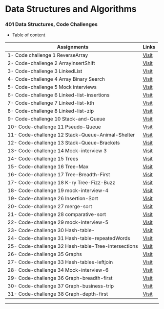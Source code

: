 # Data Structures and Algorithms

### 401 Data Structures, Code Challenges

- Table of content

| Assignments        | Links           |
|    ---             |      ---        |
|1- Code challenge 1 ReverseArray   |      [Visit](https://github.com/Haznto/data-structures-and-algorithms/blob/main/javascript/code-challenge-1-array-reverse/README.md)     |
|2- Code-challenge 2 ArrayInsertShift   |      [Visit](https://github.com/Haznto/data-structures-and-algorithms/blob/main/javascript/code-challenge-2-array-insert-shift/README.md)     |
|3- Code-challenge 3 LinkedList   |      [Visit](https://github.com/Haznto/data-structures-and-algorithms/blob/main/javascript/code-challenge-3-linked-list/README.md)     |
|4- Code-challenge 4 Array Binary Search   |      [Visit](https://github.com/Haznto/data-structures-and-algorithms/blob/main/javascript/code-challenge-4-array-binary-search/README.md)     |
|5- Code-challenge 5 Mock interviews   |      [Visit](https://github.com/Haznto/data-structures-and-algorithms/blob/main/javascript/code-challenge-5-mock-interviews/README.md)     |
|6- Code-challenge 6 Linked-list-insertions   |      [Visit](https://github.com/Haznto/data-structures-and-algorithms/blob/main/javascript/code-challenge-6-linked-list-insertions/README.md)     |
|7- Code-challenge 7 Linked-list-kth   |      [Visit](https://github.com/Haznto/data-structures-and-algorithms/blob/main/javascript/code-challenge-7-linked-list-kth/README.md)     |
|8- Code-challenge 8 Linked-list-zip   |      [Visit](https://github.com/Haznto/data-structures-and-algorithms/blob/main/javascript/code-challenge-8-linked-list-zip/README.md)     |
|9- Code-challenge 10 Stack-and-Queue   |      [Visit](https://github.com/Haznto/data-structures-and-algorithms/blob/main/javascript/code-challenge-10-stack-and-queue/README.md)     |
|10- Code-challenge 11 Pseudo-Queue   |      [Visit](https://github.com/Haznto/data-structures-and-algorithms/blob/main/javascript/code-challenge-11-stack-queue-pseudo/README.md)     |
|11- Code-challenge 12 Stack-Queue-Animal-Shelter   |      [Visit](https://github.com/Haznto/data-structures-and-algorithms/blob/main/javascript/code-challenge-12-stack-queue-animal-shelter/README.md)     |
|12- Code-challenge 13 Stack-Queue-Brackets   |      [Visit](https://github.com/Haznto/data-structures-and-algorithms/blob/main/javascript/code-challenge-13-stack-queue-brackets/README.md)     |
|13- Code-challenge 14 Mock-interview 3   |      [Visit](https://github.com/Haznto/data-structures-and-algorithms/blob/main/javascript/code-challenge-14-mock-interview3/README.md)     |
|14- Code-challenge 15 Trees   |      [Visit](https://github.com/Haznto/data-structures-and-algorithms/blob/main/javascript/code-challenge-15-trees/README.md)     |
|15- Code-challenge 16 Tree-Max   |      [Visit](https://github.com/Haznto/data-structures-and-algorithms/blob/main/javascript/code-challenge-16-tree-max/README.md)     |
|16- Code-challenge 17 Tree-Breadth-First   |      [Visit](https://github.com/Haznto/data-structures-and-algorithms/blob/main/javascript/code-challenge-17-tree-breadth-first/README.md)     |
|17- Code-challenge 18 K-ry Tree-Fizz-Buzz   |      [Visit](https://github.com/Haznto/data-structures-and-algorithms/blob/main/javascript/code-challenge-18-tree-fizz-buzz/README.md)     |
|18- Code-challenge 19 mock-interview-4   |      [Visit](https://github.com/Haznto/data-structures-and-algorithms/blob/main/javascript/code-challenge-19-mock-interview-4/README.md)     |
|19- Code-challenge 26 Insertion-Sort   |      [Visit](https://github.com/Haznto/data-structures-and-algorithms/blob/main/javascript/code-challenge-26-Insertion-Sort/README.md)     |
|20- Code-challenge 27 merge-sort   |      [Visit](https://github.com/Haznto/data-structures-and-algorithms/blob/main/javascript/code-challenge-27-merge-sort/README.md)     |
|21- Code-challenge 28 comparative-sort   |      [Visit](https://github.com/Haznto/data-structures-and-algorithms/blob/main/javascript/code-challenge-28-sorting-comparisons/README.md)     |
|22- Code-challenge 29 mock-interview-5   |      [Visit](https://github.com/Haznto/data-structures-and-algorithms/blob/main/javascript/code-challenge-29-mock-interview-5/README.md)     |
|23- Code-challenge 30 Hash-table-  |      [Visit](https://github.com/Haznto/data-structures-and-algorithms/blob/main/javascript/code-challenge-30-hashtables/README.md)     |
|24- Code-challenge 31 Hash-table-repeatedWords  |      [Visit](https://github.com/Haznto/data-structures-and-algorithms/blob/main/javascript/code-challenge-31-hashtables-repeated-word/README.md)     |
|25- Code-challenge 32 Hash-table-Tree-intersections  |      [Visit](https://github.com/Haznto/data-structures-and-algorithms/blob/main/javascript/code-challenge-32-tree-intersections/README.md)     |
|26- Code-challenge 35 Graphs  |      [Visit](https://github.com/Haznto/data-structures-and-algorithms/blob/main/javascript/code-challenge-35-graphs/README.md)     |
|27- Code-challenge 33 Hash-tables-leftjoin  |      [Visit](https://github.com/Haznto/data-structures-and-algorithms/blob/main/javascript/code-challenge-33-hashmap-left-join/README.md)     |
|28- Code-challenge 34 Mock-interview-6  |      [Visit](https://github.com/Haznto/data-structures-and-algorithms/blob/main/javascript/code-challenge-34-mock-interview-6/README.md)     |
|29- Code-challenge 36 Graph-breadth-first  |      [Visit](https://github.com/Haznto/data-structures-and-algorithms/blob/main/javascript/code-challenge-36-graph-breadth-first/README.md)     |
|30- Code-challenge 37 Graph-business-trip  |      [Visit](https://github.com/Haznto/data-structures-and-algorithms/blob/main/javascript/code-challenge-37-graph-business-trip/README.md)     |
|31- Code-challenge 38 Graph-depth-first  |      [Visit](https://github.com/Haznto/data-structures-and-algorithms/blob/main/javascript/code-challenge-38-graph-depth-first/README.md)     |

___
